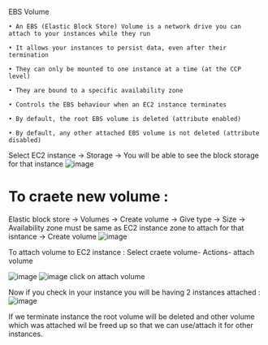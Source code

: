 EBS Volume

    • An EBS (Elastic Block Store) Volume is a network drive you can attach to your instances while they run

    • It allows your instances to persist data, even after their termination

    • They can only be mounted to one instance at a time (at the CCP level)

    • They are bound to a specific availability zone

    • Controls the EBS behaviour when an EC2 instance terminates

    • By default, the root EBS volume is deleted (attribute enabled)

    • By default, any other attached EBS volume is not deleted (attribute disabled)

Select EC2 instance -> Storage -> You will be able to see the block storage for that instance
![image](https://user-images.githubusercontent.com/107784718/212531076-1b38dbd0-d46e-42cb-becd-b743eaba7e1e.png)

# To craete new volume :
Elastic block store -> Volumes -> Create volume -> Give type -> Size -> Availability zone must be same as EC2 instance zone to attach for that isntance -> Create volume
![image](https://user-images.githubusercontent.com/107784718/212531139-d0d3e894-8a1f-4409-bb58-7ded1ca9cdcd.png)

To attach volume to EC2 instance :
Select craete volume- Actions- attach volume

![image](https://user-images.githubusercontent.com/107784718/212531229-88a8deab-ce2b-4e6b-9d74-02eef786d78f.png)
![image](https://user-images.githubusercontent.com/107784718/212531242-e8b750c2-f0ad-4e05-b706-745a6de2d330.png)
click on attach volume

Now if you check in your instance you will be having 2 instances attached :
![image](https://user-images.githubusercontent.com/107784718/212531279-591e2c00-2a89-489c-8a8e-135f153df9db.png)

If we terminate instance the root volume will be deleted and other volume which was attached wil be freed up so that we can use/attach it for other instances.
